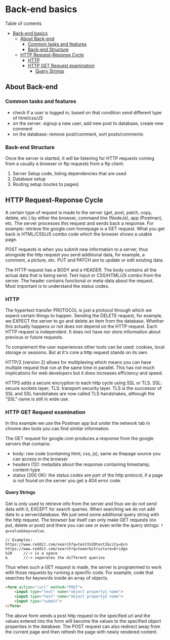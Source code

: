 # Back-end basics
Table of contents
- [Back-end basics](#back-end-basics)
	- [About Back-end](#about-back-end)
		- [Common tasks and features](#common-tasks-and-features)
		- [Back-end Structure](#back-end-structure)
	- [HTTP Request-Reponse Cycle](#http-request-reponse-cycle)
		- [HTTP](#http)
		- [HTTP GET Request examination](#http-get-request-examination)
			- [Query Strings](#query-strings)

## About Back-end
### Common tasks and features
- check if a user is logged in, based on that condition send different type of html/css/JS
- on the server: signup a new user, add new post to database, create new comment
- on the database: remove post/comment, sort posts/comments 

### Back-end Structure
Once the server is started, it will be listening for HTTP requests coming from a usually a browser or ftp requests from a ftp client.
1. Server Setup code, listing dependencies that are used
2. Database setup
3. Routing setup (routes to pages)


## HTTP Request-Reponse Cycle
A certain type of request is made to the server (get, post, patch, copy, delete, etc.) by either the browser, command line (NodeJs), app (Postman), etc. The server processes this request and sends back a response. For example: retrieve the google.com homepage is a GET request. What you get back is HTML/CSS/JS combo code which the browser shows a usable page.

POST requests is when you submit new information to a server, thus alongside the http request you send additional data, for example, a comment, a picture, etc. PUT and PATCH are to update or edit existing data.

The HTTP request has a BODY and a HEADER. The body contains all the actual data that is being send. Text input or CSS/HTML/JS combo from the server. The header contains functional or meta-data about the request. Most important is to understand the status codes.

### HTTP
The hypertext transfer PROTOCOL is just a protocol through which we expect certain things to happen. Sending the DELETE request, for example, we EXPECT the server to go and delete an item from the database. Whether this actually happens or not does not depend on the HTTP request. Each HTTP request is independent. It does not have nor store information about previous or future requests. 

To complement the user experiences other tools can be used: cookies, local storage or sessions. But at it's core a http request stands on its own.

HTTP/2 (version 2) allows for multiplexing which means you can have multiple request that run at the same time in parallel. This has not much implications for web developers but it does increases efficiency and speed.

HTTPS adds a secure encryption to each http cycle using SSL or TLS. SSL: secure sockets layer; TLS: transport security layer. TLS is the successor of SSL and SSL handshakes are now called TLS handshakes, although the "SSL" name is still in wide use.

### HTTP GET Request examination
In this example we use the Postman app but under the network tab in chrome dev tools you can find similar information. 

The GET request for google.com produces a response from the google servers that contains:
- body: raw code (containing html, css, js), same as thepage source you can access in the browser
- headers (12): metadata about the response containing timestamp, content-type
- status (200 OK): the status codes are part of the http protocol, if a page is not found on the server you get a 404 error code.

#### Query Strings
Get is only used to retrieve info from the server and thus we do not send data with it, EXCEPT for search queries. When searching we do not add data to a server/database. We just send some additional query string with the http request. The browser bar itself can only make GET requests (no put, delete or post) and there you can see or even write the query strings:
`?q=value&key=value`.
```
// Examples: 
https://www.reddit.com/search?q=test1%20test2&city=bcn
https://www.reddit.com/search?q=tower&structure=bridge
%20 	//-> is a space
& 		//-> seperates the different queries
```
Thus when such a GET request is made, the server is programmed to work with those requests by running a specific code. For example, code that searches for keywords inside an array of objects.
```HTML
<form action="/url" method="POST">
	<input type="text" name="object property1 name">
	<input type="text" name="object property2 name">
	<input type="submit">
</form>
```
The above form sends a post http request to the specified url and the values entered into the form will become the values to the specified object properties in the database. The POST request can also redirect away from the current page and then refresh the page with newly rendered content.